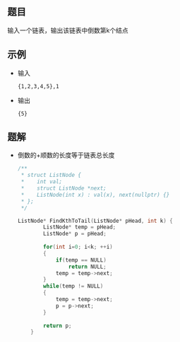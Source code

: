 ## 题目

输入一个链表，输出该链表中倒数第k个结点

## 示例

- 输入

  ```
  {1,2,3,4,5},1
  ```
  
- 输出

  ```
  {5}
  ```

## 题解

- 倒数的+顺数的长度等于链表总长度

  ```c++
  /**
   * struct ListNode {
   *	int val;
   *	struct ListNode *next;
   *	ListNode(int x) : val(x), next(nullptr) {}
   * };
   */
  
  ListNode* FindKthToTail(ListNode* pHead, int k) {
          ListNode* temp = pHead;
          ListNode* p = pHead;
          
          for(int i=0; i<k; ++i)
          {
              if(temp == NULL)
                  return NULL;
              temp = temp->next;
          }
          while(temp != NULL)
          {
              temp = temp->next;
              p = p->next;
          }
          
          return p;
      }
  ```
  
  
  

